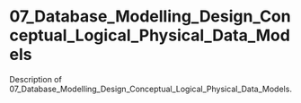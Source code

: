 # 07_Database_Modelling_Design_Conceptual_Logical_Physical_Data_Models

Description of 07_Database_Modelling_Design_Conceptual_Logical_Physical_Data_Models.